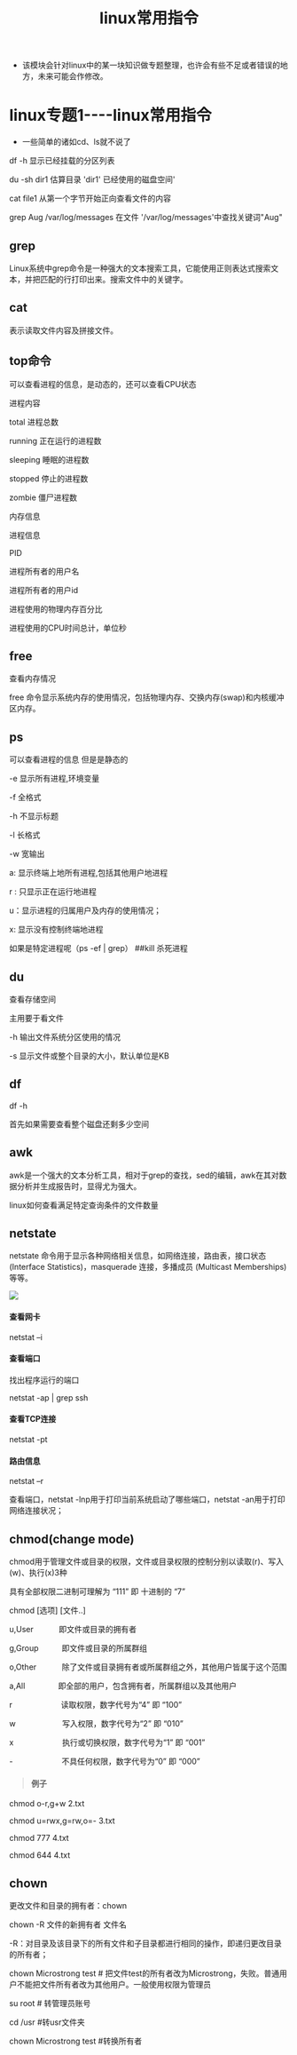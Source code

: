 ﻿---
layout: post
title:  "linux常用指令"
data: 星期四, 19. 三月 2020 02:26下午 
categories: linux
tags: 专题
---
* 该模块会针对linux中的某一块知识做专题整理，也许会有些不足或者错误的地方，未来可能会作修改。

# linux专题1----linux常用指令

* 一些简单的诸如cd、ls就不说了

df -h 显示已经挂载的分区列表 

du -sh dir1 估算目录 'dir1' 已经使用的磁盘空间' 

cat file1 从第一个字节开始正向查看文件的内容 

grep Aug /var/log/messages 在文件 '/var/log/messages'中查找关键词"Aug" 

## grep
Linux系统中grep命令是一种强大的文本搜索工具，它能使用正则表达式搜索文本，并把匹配的行打印出来。搜索文件中的关键字。

## cat
表示读取文件内容及拼接文件。

## top命令
可以查看进程的信息，是动态的，还可以查看CPU状态

进程内容
>
total 进程总数
>
running 正在运行的进程数
>
sleeping 睡眠的进程数
>
stopped 停止的进程数
>
zombie 僵尸进程数

内存信息

进程信息
>
PID
>
进程所有者的用户名
>
 进程所有者的用户id
 >
 进程使用的物理内存百分比
 >
 进程使用的CPU时间总计，单位秒

## free
查看内存情况

free 命令显示系统内存的使用情况，包括物理内存、交换内存(swap)和内核缓冲区内存。

## ps
可以查看进程的信息 但是是静态的

-e 显示所有进程,环境变量

-f 全格式

-h 不显示标题

-l 长格式

-w 宽输出

a:  显示终端上地所有进程,包括其他用户地进程

r :   只显示正在运行地进程

u：显示进程的归属用户及内存的使用情况；

x:    显示没有控制终端地进程

如果是特定进程呢（ps -ef | grep）
##kill
杀死进程

## du
查看存储空间

主用要于看文件

 -h 输出文件系统分区使用的情况
 
 -s 显示文件或整个目录的大小，默认单位是KB

## df
df -h

首先如果需要查看整个磁盘还剩多少空间

## awk
awk是一个强大的文本分析工具，相对于grep的查找，sed的编辑，awk在其对数据分析并生成报告时，显得尤为强大。

linux如何查看满足特定查询条件的文件数量


##  netstate
netstate 命令用于显示各种网络相关信息，如网络连接，路由表，接口状态 (Interface Statistics)，masquerade 连接，多播成员 (Multicast Memberships) 等等。

![](imgs/20200327-094819.png)

#### 查看网卡
	
netstat –i

#### 查看端口

找出程序运行的端口

netstat -ap | grep ssh

#### 查看TCP连接
netstat -pt

#### 路由信息
netstat –r


查看端口，netstat -lnp用于打印当前系统启动了哪些端口，netstat -an用于打印网络连接状况；


## chmod(change mode)
chmod用于管理文件或目录的权限，文件或目录权限的控制分别以读取(r)、写入(w)、执行(x)3种

具有全部权限二进制可理解为  “111”  即 十进制的 “7”


chmod [选项] [文件..]
>
u,User　　　   即文件或目录的拥有者
>
g,Group　　　即文件或目录的所属群组
>
o,Other　　　 除了文件或目录拥有者或所属群组之外，其他用户皆属于这个范围
>
a,All　　　　   即全部的用户，包含拥有者，所属群组以及其他用户
>
r　　　　　　 读取权限，数字代号为“4” 即 “100”
>
w　　　　　　写入权限，数字代号为“2” 即 “010”
>
x　　　　　　 执行或切换权限，数字代号为“1” 即 “001”
>
-　　　　　　 不具任何权限，数字代号为“0” 即 “000”

> #### 例子
>
chmod o-r,g+w 2.txt 
>
chmod u=rwx,g=rw,o=- 3.txt 
>
chmod 777 4.txt 
>
chmod 644 4.txt 


## chown
更改文件和目录的拥有者：chown

chown -R 文件的新拥有者 文件名

-R：对目录及该目录下的所有文件和子目录都进行相同的操作，即递归更改目录的所有者；

>
chown Microstrong test # 把文件test的所有者改为Microstrong，失败。普通用户不能把文件所有者改为其他用户。一般使用权限为管理员
>
su root # 转管理员账号
>
cd /usr #转usr文件夹
>
chown Microstrong test #转换所有者







































